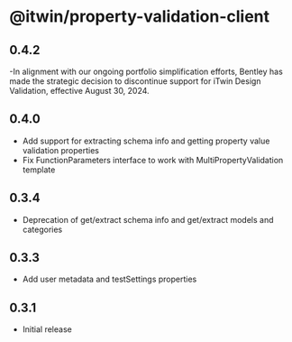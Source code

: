 # @itwin/property-validation-client

## 0.4.2

-In alignment with our ongoing portfolio simplification efforts, Bentley has made the strategic decision to discontinue support for iTwin Design Validation, effective August 30, 2024.

## 0.4.0

- Add support for extracting schema info and getting property value validation properties
- Fix FunctionParameters interface to work with MultiPropertyValidation template

## 0.3.4

- Deprecation of get/extract schema info and get/extract models and categories

## 0.3.3

- Add user metadata and testSettings properties

## 0.3.1

- Initial release
